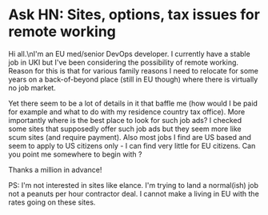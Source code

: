 # Ask HN: Sites, options, tax issues for remote working

Hi all.\nI&#x27;m an EU med&#x2F;senior DevOps developer. I currently have a stable job in UKI but I&#x27;ve been considering the possibility of remote working. Reason for this is that for various family reasons I need to relocate for some years on a back-of-beyond place (still in EU though) where there is virtually no job market.<p>Yet there seem to be a lot of details in it that baffle me (how would I be paid for example and what to do with my residence country tax office). More importantly where is the best place to look for such job ads? I checked some sites that supposedly offer such job ads but they seem more like scum sites (and require payment). Also most jobs I find are US based and seem to apply to US citizens only - I can find very little for EU citizens. Can you point me somewhere to begin with ?<p>Thanks a million in advance!<p>PS: I&#x27;m not interested in sites like elance. I&#x27;m trying to land a normal(ish) job not a peanuts per hour contractor deal. I cannot make a living in EU with the rates going on these sites.
